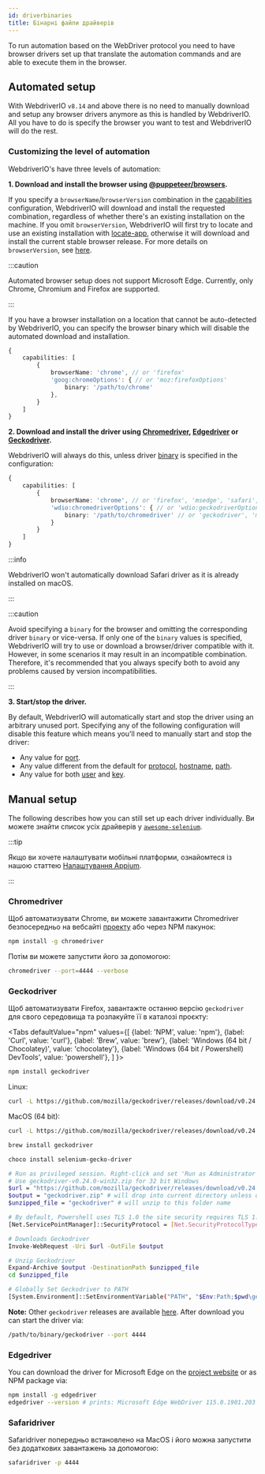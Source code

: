 ```yaml
---
id: driverbinaries
title: Бінарні файли драйверів
---
```


To run automation based on the WebDriver protocol you need to have browser drivers set up that translate the automation commands and are able to execute them in the browser.

## Automated setup

With WebdriverIO `v8.14` and above there is no need to manually download and setup any browser drivers anymore as this is handled by WebdriverIO. All you have to do is specify the browser you want to test and WebdriverIO will do the rest.

### Customizing the level of automation

WebdriverIO's have three levels of automation:

**1. Download and install the browser using [@puppeteer/browsers](https://www.npmjs.com/package/@puppeteer/browsers).**

If you specify a `browserName`/`browserVersion` combination in the [capabilities](configuration#capabilities-1) configuration, WebdriverIO will download and install the requested combination, regardless of whether there's an existing installation on the machine. If you omit `browserVersion`, WebdriverIO will first try to locate and use an existing installation with [locate-app](https://www.npmjs.com/package/locate-app), otherwise it will download and install the current stable browser release. For more details on `browserVersion`, see [here](capabilities#automate-different-browser-channels).

:::caution

Automated browser setup does not support Microsoft Edge. Currently, only Chrome, Chromium and Firefox are supported.

:::

If you have a browser installation on a location that cannot be auto-detected by WebdriverIO, you can specify the browser binary which will disable the automated download and installation.

```ts
{
    capabilities: [
        {
            browserName: 'chrome', // or 'firefox'
            'goog:chromeOptions': { // or 'moz:firefoxOptions'
                binary: '/path/to/chrome'
            },
        }
    ]
}
```

**2. Download and install the driver using [Chromedriver](https://www.npmjs.com/package/chromedriver), [Edgedriver](https://www.npmjs.com/package/edgedriver) or [Geckodriver](https://www.npmjs.com/package/geckodriver).**

WebdriverIO will always do this, unless driver [binary](capabilities#binary) is specified in the configuration:

```ts
{
    capabilities: [
        {
            browserName: 'chrome', // or 'firefox', 'msedge', 'safari', 'chromium'
            'wdio:chromedriverOptions': { // or 'wdio:geckodriverOptions', 'wdio:edgedriverOptions'
                binary: '/path/to/chromedriver' // or 'geckodriver', 'msedgedriver'
            }
        }
    ]
}
```

:::info

WebdriverIO won't automatically download Safari driver as it is already installed on macOS.

:::

:::caution

Avoid specifying a `binary` for the browser and omitting the corresponding driver `binary` or vice-versa. If only one of the `binary` values is specified, WebdriverIO will try to use or download a browser/driver compatible with it. However, in some scenarios it may result in an incompatible combination. Therefore, it's recommended that you always specify both to avoid any problems caused by version incompatibilities.

:::

**3. Start/stop the driver.**

By default, WebdriverIO will automatically start and stop the driver using an arbitrary unused port. Specifying any of the following configuration will disable this feature which means you'll need to manually start and stop the driver:

- Any value for [port](configuration#port).
- Any value different from the default for [protocol](configuration#protocol), [hostname](configuration#hostname), [path](configuration#path).
- Any value for both [user](configuration#user) and [key](configuration#key).

## Manual setup

The following describes how you can still set up each driver individually. Ви можете знайти список усіх драйверів у [`awesome-selenium`](https://github.com/christian-bromann/awesome-selenium#driver).

:::tip

Якщо ви хочете налаштувати мобільні платформи, ознайомтеся із нашою статтею [Налаштування Appium](appium).

:::

### Chromedriver

Щоб автоматизувати Chrome, ви можете завантажити Chromedriver безпосередньо на вебсайті [проекту](http://chromedriver.chromium.org/downloads) або через NPM пакунок:

```bash npm2yarn
npm install -g chromedriver
```

Потім ви можете запустити його за допомогою:

```sh
chromedriver --port=4444 --verbose
```

### Geckodriver

Щоб автоматизувати Firefox, завантажте останню версію `geckodriver` для свого середовища та розпакуйте її в каталозі проєкту:

<Tabs
  defaultValue="npm"
  values={[
    {label: 'NPM', value: 'npm'},
 {label: 'Curl', value: 'curl'},
 {label: 'Brew', value: 'brew'},
 {label: 'Windows (64 bit / Chocolatey)', value: 'chocolatey'},
 {label: 'Windows (64 bit / Powershell) DevTools', value: 'powershell'},
 ]
}>
<TabItem value="npm">

```bash npm2yarn
npm install geckodriver
```

</TabItem>
<TabItem value="curl">

Linux:

```sh
curl -L https://github.com/mozilla/geckodriver/releases/download/v0.24.0/geckodriver-v0.24.0-linux64.tar.gz | tar xz
```

MacOS (64 bit):

```sh
curl -L https://github.com/mozilla/geckodriver/releases/download/v0.24.0/geckodriver-v0.24.0-macos.tar.gz | tar xz
```

</TabItem>
<TabItem value="brew">

```sh
brew install geckodriver
```

</TabItem>
<TabItem value="chocolatey">

```sh
choco install selenium-gecko-driver
```

</TabItem>
<TabItem value="powershell">

```sh
# Run as privileged session. Right-click and set 'Run as Administrator'
# Use geckodriver-v0.24.0-win32.zip for 32 bit Windows
$url = "https://github.com/mozilla/geckodriver/releases/download/v0.24.0/geckodriver-v0.24.0-win64.zip"
$output = "geckodriver.zip" # will drop into current directory unless defined otherwise
$unzipped_file = "geckodriver" # will unzip to this folder name

# By default, Powershell uses TLS 1.0 the site security requires TLS 1.2
[Net.ServicePointManager]::SecurityProtocol = [Net.SecurityProtocolType]::Tls12

# Downloads Geckodriver
Invoke-WebRequest -Uri $url -OutFile $output

# Unzip Geckodriver
Expand-Archive $output -DestinationPath $unzipped_file
cd $unzipped_file

# Globally Set Geckodriver to PATH
[System.Environment]::SetEnvironmentVariable("PATH", "$Env:Path;$pwd\geckodriver.exe", [System.EnvironmentVariableTarget]::Machine)
```

</TabItem>
</Tabs>

**Note:** Other `geckodriver` releases are available [here](https://github.com/mozilla/geckodriver/releases). After download you can start the driver via:

```sh
/path/to/binary/geckodriver --port 4444
```

### Edgedriver

You can download the driver for Microsoft Edge on the [project website](https://developer.microsoft.com/en-us/microsoft-edge/tools/webdriver/) or as NPM package via:

```sh
npm install -g edgedriver
edgedriver --version # prints: Microsoft Edge WebDriver 115.0.1901.203 (a5a2b1779bcfe71f081bc9104cca968d420a89ac)
```

### Safaridriver

Safaridriver попередньо встановлено на MacOS і його можна запустити без додаткових завантажень за допомогою:

```sh
safaridriver -p 4444
```
